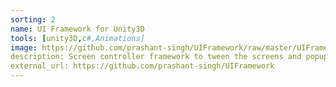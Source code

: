```yaml
---
sorting: 2
name: UI Framework for Unity3D
tools: [unity3D,c#,Animations]
image: https://github.com/prashant-singh/UIFramework/raw/master/UIFramework.gif
description: Screen controller framework to tween the screens and popups.
external_url: https://github.com/prashant-singh/UIFramework
---
```

